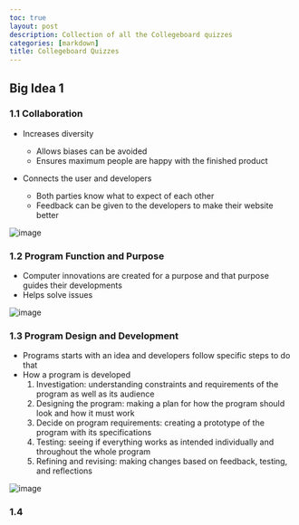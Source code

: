 ```yaml
---
toc: true
layout: post
description: Collection of all the Collegeboard quizzes
categories: [markdown]
title: Collegeboard Quizzes
---
```

## Big Idea 1

### 1.1 Collaboration

- Increases diversity

  - Allows biases can be avoided
  - Ensures maximum people are happy with the finished product

- Connects the user and developers

  - Both parties know what to expect of each other
  - Feedback can be given to the developers to make their website better

![image](https://user-images.githubusercontent.com/82348259/193751019-35d18bbf-b040-4aa5-bf1a-0cf6bf63c719.png)

### 1.2 Program Function and Purpose

- Computer innovations are created for a purpose and that purpose guides their developments
- Helps solve issues

![image](https://user-images.githubusercontent.com/82348259/193751140-bf6a6261-7415-4303-9892-b0d67c8205ce.png)

### 1.3 Program Design and Development

- Programs starts with an idea and developers follow specific steps to do that
- How a program is developed
  1. Investigation: understanding constraints and requirements of the program as well as its audience
  2. Designing the program: making a plan for how the program should look and how it must work
  3. Decide on program requirements: creating a prototype of the program with its specifications
  4. Testing: seeing if everything works as intended individually and throughout the whole program
  5. Refining and revising: making changes based on feedback, testing, and reflections

![image](https://user-images.githubusercontent.com/82348259/193751223-f6697e82-deff-4cb0-ba0c-1024469d23a3.png)

### 1.4 